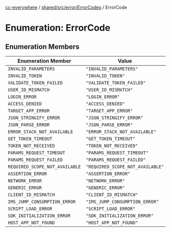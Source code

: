 [cc-everywhere](../../../../../index.md) / [shared/src/error/ErrorCodes](../index.md) / ErrorCode

# Enumeration: ErrorCode

## Enumeration Members

| Enumeration Member | Value |
| ------ | ------ |
| `INVALID_PARAMETERS` | `"INVALID_PARAMETERS"` |
| `INVALID_TOKEN` | `"INVALID_TOKEN"` |
| `VALIDATE_TOKEN_FAILED` | `"VALIDATE_TOKEN_FAILED"` |
| `USER_ID_MISMATCH` | `"USER_ID_MISMATCH"` |
| `LOGIN_ERROR` | `"LOGIN_ERROR"` |
| `ACCESS_DENIED` | `"ACCESS_DENIED"` |
| `TARGET_APP_ERROR` | `"TARGET_APP_ERROR"` |
| `JSON_STRINGIFY_ERROR` | `"JSON_STRINGIFY_ERROR"` |
| `JSON_PARSE_ERROR` | `"JSON_PARSE_ERROR"` |
| `ERROR_STACK_NOT_AVAILABLE` | `"ERROR_STACK_NOT_AVAILABLE"` |
| `GET_TOKEN_TIMEOUT` | `"GET_TOKEN_TIMEOUT"` |
| `TOKEN_NOT_RECEIVED` | `"TOKEN_NOT_RECEIVED"` |
| `PARAMS_REQUEST_TIMEOUT` | `"PARAMS_REQUEST_TIMEOUT"` |
| `PARAMS_REQUEST_FAILED` | `"PARAMS_REQUEST_FAILED"` |
| `REQUIRED_SCOPE_NOT_AVAILABLE` | `"REQUIRED_SCOPE_NOT_AVAILABLE"` |
| `ASSERTION_ERROR` | `"ASSERTION_ERROR"` |
| `NETWORK_ERROR` | `"NETWORK_ERROR"` |
| `GENERIC_ERROR` | `"GENERIC_ERROR"` |
| `CLIENT_ID_MISMATCH` | `"CLIENT_ID_MISMATCH"` |
| `IMS_JUMP_CONSUMPTION_ERROR` | `"IMS_JUMP_CONSUMPTION_ERROR"` |
| `SCRIPT_LOAD_ERROR` | `"SCRIPT_LOAD_ERROR"` |
| `SDK_INITIALIZATION_ERROR` | `"SDK_INITIALIZATION_ERROR"` |
| `HOST_APP_NOT_FOUND` | `"HOST_APP_NOT_FOUND"` |
